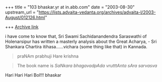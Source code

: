 +++
title = "103 bhaskar.yr at in.abb.com"
date = "2003-08-30"
upstream_url = "https://lists.advaita-vedanta.org/archives/advaita-l/2003-August/012126.html"

+++
[Archive link](https://lists.advaita-vedanta.org/archives/advaita-l/2003-August/012126.html)


i have come to know that, Sri Swami Sachidanandendra Saraswathi of
Holenarsipur has written a masterly analysis about the Great Acharya, - Sri
Shankara Chartira itihasa......vichara (some thing like that) in Kannada.

>  praNAm prabhuji
>  Hare krishna

> The book name is *SaNkara bhagavadpAda vrutttAnta sAra sarvasva*

Hari Hari Hari Bol!!!
bhaskar


